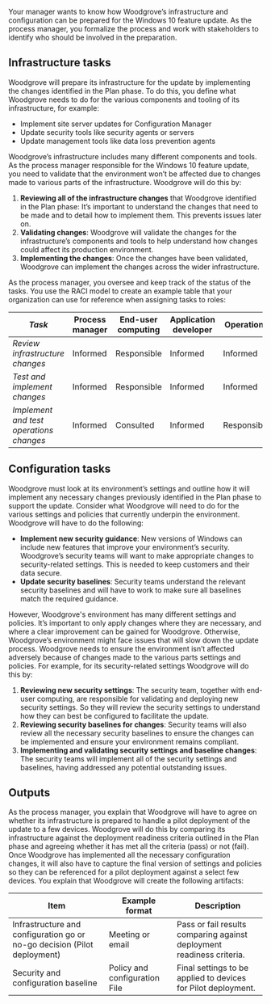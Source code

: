 Your manager wants to know how Woodgrove’s infrastructure and configuration can be prepared for the Windows 10 feature update. As the process manager, you formalize the process and work with stakeholders to identify who should be involved in the preparation.

## Infrastructure tasks

Woodgrove will prepare its infrastructure for the update by implementing the changes identified in the Plan phase. To do this, you define what Woodgrove needs to do for the various components and tooling of its infrastructure, for example:

- Implement site server updates for Configuration Manager
- Update security tools like security agents or servers
- Update management tools like data loss prevention agents

Woodgrove’s infrastructure includes many different components and tools. As the process manager responsible for the Windows 10 feature update, you need to validate that the environment won’t be affected due to changes made to various parts of the infrastructure. Woodgrove will do this by:

1. **Reviewing all of the infrastructure changes** that Woodgrove identified in the Plan phase:  It’s important to understand the changes that need to be made and to detail how to implement them. This prevents issues later on.
1.  **Validating changes**: Woodgrove will validate the changes for the infrastructure’s components and tools to help understand how changes could affect its production environment. 
1.  **Implementing the changes**: Once the changes have been validated, Woodgrove can implement the changes across the wider infrastructure.

As the process manager, you oversee and keep track of the status of the tasks. You use the RACI model to create an example table that your organization can use for reference when assigning tasks to roles:

|*Task*  |Process manager  |End-user computing  |Application developer  |Operations |Security|
|---------|---------|---------|---------|---------|---------|
|*Review infrastructure changes*|Informed| Responsible|Informed|Informed|Informed|
|*Test and implement changes*|Informed|Responsible|Informed|Informed|Informed|
|*Implement and test operations changes*|Informed|Consulted|Informed|Responsible|Informed|

## Configuration tasks

Woodgrove must look at its environment’s settings and outline how it will implement any necessary changes previously identified in the Plan phase to support the update. Consider what Woodgrove will need to do for the various settings and policies that currently underpin the environment.  Woodgrove will have to do the following:
-   **Implement new security guidance**: New versions of Windows can include new features that improve your environment’s security. Woodgrove’s security teams will want to make appropriate changes to security-related settings. This is needed to keep customers and their data secure. 
-   **Update security baselines**: Security teams understand the relevant security baselines and will have to work to make sure all baselines match the required guidance.

However, Woodgrove's environment has many different settings and policies. It’s important to only apply changes where they are necessary, and where a clear improvement can be gained for Woodgrove. Otherwise, Woodgrove’s environment might face issues that will slow down the update process. Woodgrove needs to ensure the environment isn’t affected adversely because of changes made to the various parts settings and policies. For example, for its security-related settings Woodgrove will do this by:
1.  **Reviewing new security settings**:  The security team, together with end-user computing, are responsible for validating and deploying new security settings. So they will review the security settings to understand how they can best be configured to facilitate the update.
1.  **Reviewing security baselines for changes**: Security teams will also review all the necessary security baselines to ensure the changes can be implemented and ensure your environment remains compliant.
1.  **Implementing and validating security settings and baseline changes**: The security teams will implement all of the security settings and baselines, having addressed any potential outstanding issues.

## Outputs

As the process manager, you explain that Woodgrove will have to agree on whether its infrastructure is prepared to handle a pilot deployment of the update to a few devices. Woodgrove will do this by comparing its infrastructure against the deployment readiness criteria outlined in the Plan phase and agreeing whether it has met all the criteria (pass) or not (fail).  
Once Woodgrove has implemented all the necessary configuration changes, it will also have to capture the final version of settings and policies so they can be referenced for a pilot deployment against a select few devices. You explain that Woodgrove will create the following artifacts:

|Item  |Example format  |Description  |
|---------|---------|---------|
|Infrastructure and configuration go or no-go decision (Pilot deployment) |Meeting or email|Pass or fail results comparing against deployment readiness criteria.|
|Security and configuration baseline|Policy and configuration File|Final settings to be applied to devices for Pilot deployment.|
